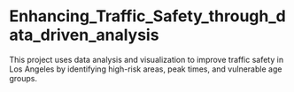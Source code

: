 # Enhancing_Traffic_Safety_through_data_driven_analysis
This project uses data analysis and visualization to improve traffic safety in Los Angeles by identifying high-risk areas, peak times, and vulnerable age groups.
